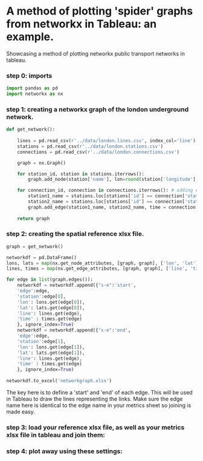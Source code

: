 # A method of plotting 'spider' graphs from networkx in Tableau: an example.
Showcasing a method of plotting networkx public transport networks in tableau.

### step 0: imports
```python
import pandas as pd
import networkx as nx
```

### step 1: creating a networkx graph of the london underground network.

```python
def get_network(): 
    
    lines = pd.read_csv(r'../data/london.lines.csv', index_col='line')
    stations = pd.read_csv(r'../data/london.stations.csv')
    connections = pd.read_csv(r'../data/london.connections.csv')

    graph = nx.Graph()

    for station_id, station in stations.iterrows():
        graph.add_node(station['name'], lon=round(station['longitude'],4), lat=round(station['latitude'],4), s_id=station['id'])

    for connection_id, connection in connections.iterrows(): # adding edges to the network using the station names in the connections csv, and adding time estimates. 
        station1_name = stations.loc[stations['id'] == connection['station1'],'name'].item()
        station2_name = stations.loc[stations['id'] == connection['station2'],'name'].item()
        graph.add_edge(station1_name, station2_name, time = connection['time'], line = lines.loc[connection['line'], 'name'])
        
    return graph
```

### step 2: creating the spatial reference xlsx file.

```python
graph = get_network()

networkdf = pd.DataFrame()
lons, lats = map(nx.get_node_attributes, [graph, graph], ['lon', 'lat'])
lines, times = map(nx.get_edge_attributes, [graph, graph], ['line', 'time'])

for edge in list(graph.edges()):
    networkdf = networkdf.append({"s-e":'start', 
    'edge':edge, 
    'station':edge[0], 
    'lon': lons.get(edge[0]),
    'lat': lats.get(edge[0]),
    'line': lines.get(edge),
    'time' : times.get(edge)
    }, ignore_index=True)
    networkdf = networkdf.append({"s-e":'end', 
    'edge':edge, 
    'station':edge[1], 
    'lon': lons.get(edge[1]),
    'lat': lats.get(edge[1]),
    'line': lines.get(edge),
    'time' : times.get(edge)
    }, ignore_index=True)   
    
networkdf.to_excel('networkgraph.xlsx')    
```
The key here is to define a 'start' and 'end' of each edge. This will be used in Tableau to draw the lines representing the links. Make sure the edge name here is identical to the edge name in your metrics sheet so joining is made easy. 

### step 3: load your reference xlsx file, as well as your metrics xlsx file in tableau and join them: 


### step 4: plot away using these settings: 

